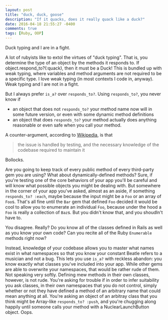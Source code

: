 ```yaml
---
layout: post
title: "duck, duck, goose"
description: "If it quacks, does it really quack like a duck?"
date: 2016-04-18 21:55:27 -0400
comments: true
tags: [Ruby, OOP]
---
```


Duck typing and I are in a fight.

A lot of rubyists like to extol the virtues of "duck typing". That is, you determine the type of an object by the methods it responds to. If object.respond_to?(:quack), then it must be a Duck! This is bundled up with weak typing, where variables and method arguments are not required to be a specific type. I love weak typing (in most contexts I code in, anyway). Weak typing and I are not in a fight.

But I always prefer `is_a?` over `responds_to?`. Using `responds_to?`, you never know if

* an object that does not `responds_to?` your method name now will in some future version, or even with some dynamic method definitions
* an object that does `responds_to?` your method actually does anything reasonable or even safe when you call your method.

A counter-argument, according to [Wikipedia](https://en.wikipedia.org/wiki/Duck_typing), is that

> the issue is handled by testing, and the necessary knowledge of the codebase required to maintain it

Bollocks.

Are you going to keep track of every public method of every third-party gem you are using? What about dynamically-defined methods? Sure, if you're testing one of the core behaviors of your app you'll be careful and will know what possible objects you might be dealing with. But somewhere in the corner of your app you've asked, almost as an aside, if something `responds_to? :each`, maybe because the input might be a `Foo` or an array of `Foo`s. That's all fine until the `Bar` gem that defined `Foo` decided it would be cool to allow you to enumerate an individual `Foo`, because under the hood a `Foo` is really a collection of `Baz`s. But you didn't know that, and you shoudln't have to.

You disagree. Really? Do you know all of the classes defined in Rails as well as you know your own code? Can you recite all of the Ruby `Enumerable` methods right now?

Instead, knowledge of your codebase allows you to master what names exist in what namespaces so that you know your constant Beatle refers to a musician and not a bug. This lets you use `is_a?` with reckless abandon: you know exactly what classes you've included into your app. While other gems are able to overwrite your namespaces, that would be rather rude of them. Not speaking very softly. Defining mew methods in their own classes, however, is not rude. You're asking for trouble if in order to infer suitability you ask classes, in their own namespaces that you do not control, simply whether or not they have defined a method of an arbitrary name that could mean anything at all. You're asking an object of an arbitray class that you think might be Array-like `responds_to? :push`, and you're chugging along happily until someone calls your method with a NuclearLaunchButton object. Oops.
